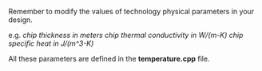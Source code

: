 Remember to modify the values of technology physical parameters in your design.

e.g. *chip thickness in meters*
     *chip thermal conductivity in W/(m-K)* 
     *chip specific heat in J/(m^3-K)*

All these parameters are defined in the **temperature.cpp** file.

